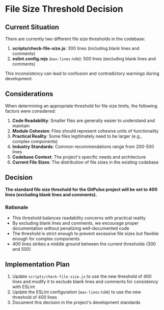 # File Size Threshold Decision

## Current Situation

There are currently two different file size thresholds in the codebase:

1. **scripts/check-file-size.js**: 300 lines (including blank lines and comments)
2. **eslint.config.mjs** (`max-lines` rule): 500 lines (excluding blank lines and comments)

This inconsistency can lead to confusion and contradictory warnings during development.

## Considerations

When determining an appropriate threshold for file size limits, the following factors were considered:

1. **Code Readability**: Smaller files are generally easier to understand and maintain
2. **Module Cohesion**: Files should represent cohesive units of functionality
3. **Practical Reality**: Some files legitimately need to be larger (e.g., complex components)
4. **Industry Standards**: Common recommendations range from 200-500 lines
5. **Codebase Context**: The project's specific needs and architecture
6. **Current File Sizes**: The distribution of file sizes in the existing codebase

## Decision

**The standard file size threshold for the GitPulse project will be set to 400 lines (excluding blank lines and comments).**

### Rationale

- This threshold balances readability concerns with practical reality
- By excluding blank lines and comments, we encourage proper documentation without penalizing well-documented code
- The threshold is strict enough to prevent excessive file sizes but flexible enough for complex components
- 400 lines strikes a middle ground between the current thresholds (300 and 500)

## Implementation Plan

1. Update `scripts/check-file-size.js` to use the new threshold of 400 lines and modify it to exclude blank lines and comments for consistency with ESLint
2. Update the ESLint configuration (`max-lines` rule) to use the new threshold of 400 lines
3. Document this decision in the project's development standards
